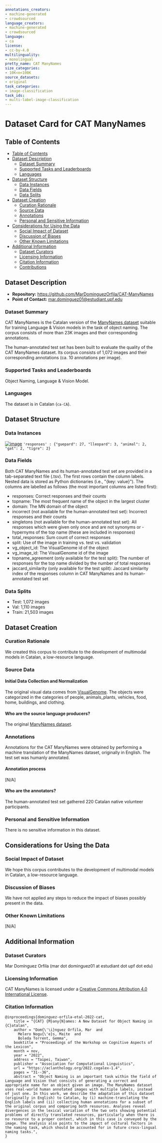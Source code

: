 ```yaml
---
annotations_creators:
- machine-generated
- crowdsourced
language_creators:
- machine-generated
- crowdsourced
language:
- ca
license:
- cc-by-4.0
multilinguality:
- monolingual
pretty_name: CAT ManyNames
size_categories:
- 10K<n<100K
source_datasets:
- original
task_categories:
- image-classification
task_ids:
- multi-label-image-classification
---
```


# Dataset Card for CAT ManyNames

## Table of Contents
- [Table of Contents](#table-of-contents)
- [Dataset Description](#dataset-description)
  - [Dataset Summary](#dataset-summary)
  - [Supported Tasks and Leaderboards](#supported-tasks-and-leaderboards)
  - [Languages](#languages)
- [Dataset Structure](#dataset-structure)
  - [Data Instances](#data-instances)
  - [Data Fields](#data-fields)
  - [Data Splits](#data-splits)
- [Dataset Creation](#dataset-creation)
  - [Curation Rationale](#curation-rationale)
  - [Source Data](#source-data)
  - [Annotations](#annotations)
  - [Personal and Sensitive Information](#personal-and-sensitive-information)
- [Considerations for Using the Data](#considerations-for-using-the-data)
  - [Social Impact of Dataset](#social-impact-of-dataset)
  - [Discussion of Biases](#discussion-of-biases)
  - [Other Known Limitations](#other-known-limitations)
- [Additional Information](#additional-information)
  - [Dataset Curators](#dataset-curators)
  - [Licensing Information](#licensing-information)
  - [Citation Information](#citation-information)
  - [Contributions](#contributions)
  
## Dataset Description

- **Repository:** https://github.com/MarDominguezOrfila/CAT-ManyNames
- **Point of Contact:** [mar.dominguez01@estudiant.upf.edu](mar.dominguez01@estudiant.upf.edu)

### Dataset Summary

CAT ManyNames is the Catalan version of the [ManyNames dataset](https://github.com/amore-upf/manynames) suitable for training Language & Vision models in the task of object naming. The corpus consists of more than 23K images and their corresponding annotations. 

The human-annotated test set has been built to evaluate the quality of the CAT ManyNames dataset. Its corpus consists of 1,072 images and their corresponding annotations (ca. 10 annotations per image).

### Supported Tasks and Leaderboards

Object Naming, Language & Vision Model.

### Languages

The dataset is in Catalan (`ca-CA`).

## Dataset Structure

### Data Instances

[![image](https://object-naming-amore.upf.edu//691_3788097_singleton_obj.png "image")](https://object-naming-amore.upf.edu//691_3788097_singleton_obj.png "image")
`'responses' : {"guepard": 27, "lleopard": 3, "animal": 2, "gat": 2, "tigre": 2}`

### Data Fields

Both CAT ManyNames and its human-annotated test set are provided in a tab-separated text file (.tsv). The first rows contain the column labels. Nested data is stored as Python dictionaries (i.e., "{key: value}").
The columns are labelled as follows (the most important columns are listed first):

- responses: Correct responses and their counts
- topname: The most frequent name of the object in the largest cluster
- domain: The MN domain of the object
- incorrect (not available for the human-annotated test set): Incorrect responses and their counts
- singletons (not available for the human-annotated test set): All responses which were given only once and are not synonyms or - hypernyms of the top name (these are included in responses)
- total_responses: Sum count of correct responses
- split: Use of the image in training vs. test vs. validation
- vg_object_id: The VisualGenome id of the object
- vg_image_id: The VisualGenome id of the image
- topname_agreement (only available for the test split): The number of responses for the top name divided by the number of total responses
- jaccard_similarity (only available for the test split): Jaccard similarity index of the responses column in CAT ManyNames and its human-annotated test set


### Data Splits

-	Test: 1,072 images
-	Val: 1,110 images
-	Train: 21,503 images

## Dataset Creation

### Curation Rationale

We created this corpus to contribute to the development of multimodal models in Catalan, a low-resource language.

### Source Data

#### Initial Data Collection and Normalization

The original visual data comes from [VisualGenome](https://visualgenome.org/). The objects were categorized in the categories of people, animals_plants, vehicles, food, home, buildings, and clothing.

#### Who are the source language producers?

The original [ManyNames dataset](https://github.com/amore-upf/manynames).

### Annotations

Annotations for the CAT ManyNames were obtained by performing a machine translation of the ManyNames dataset, originally in English. The test set was humanly annotated.

#### Annotation process

[N/A]

#### Who are the annotators?

The human-annotated test set gathered 220 Catalan native volunteer participants.

### Personal and Sensitive Information

There is no sensitive information in this dataset.

## Considerations for Using the Data

### Social Impact of Dataset

We hope this corpus contributes to the development of multimodal models in Catalan, a low-resource language.

### Discussion of Biases

We have not applied any steps to reduce the impact of biases possibly present in the data.

### Other Known Limitations

[N/A]

## Additional Information

### Dataset Curators

Mar Domínguez Orfila (mar dot dominguez01 at estudiant dot upf dot edu)

### Licensing Information

CAT ManyNames is licensed under a [Creative Commons Attribution 4.0 International License](https://creativecommons.org/licenses/by/4.0/).

### Citation Information

```
@inproceedings{dominguez-orfila-etal-2022-cat,
    title = "{CAT} {M}any{N}ames: A New Dataset for Object Naming in {C}atalan",
    author = "Dom{\'\i}nguez Orfila, Mar  and
      Melero Nogu{\'e}s, Maite  and
      Boleda Torrent, Gemma",
    booktitle = "Proceedings of the Workshop on Cognitive Aspects of the Lexicon",
    month = nov,
    year = "2022",
    address = "Taipei, Taiwan",
    publisher = "Association for Computational Linguistics",
    url = "https://aclanthology.org/2022.cogalex-1.4",
    pages = "31--36",
    abstract = "Object Naming is an important task within the field of Language and Vision that consists of generating a correct and appropriate name for an object given an image. The ManyNames dataset uses real-world human annotated images with multiple labels, instead of just one. In this work, we describe the adaptation of this dataset (originally in English) to Catalan, by (i) machine-translating the English labels and (ii) collecting human annotations for a subset of the original corpus and comparing both resources. Analyses reveal divergences in the lexical variation of the two sets showing potential problems of directly translated resources, particularly when there is no resource to a proper context, which in this case is conveyed by the image. The analysis also points to the impact of cultural factors in the naming task, which should be accounted for in future cross-lingual naming tasks.",
}
```